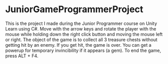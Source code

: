 # JuniorGameProgrammerProject
This is the project I made during the Junior Programmer course on Unity Learn using C#.
Move with the arrow keys and rotate the player with the mouse while holding down the right click button and moving the mouse left or right.
The object of the game is to collect all 3 treasure chests without getting hit by an enemy. If you get hit, the game is over. You can get a powerup for temporary invincibility if it appears (a gem).
To end the game, press ALT + F4.
